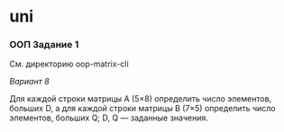 # uni

### ООП Задание 1

См. директорию oop-matrix-cli

_Вариант 8_

Для каждой строки матрицы A (5×8) определить число элементов, больших
D, а для каждой строки матрицы B (7×5) определить число элементов,
больших Q; D, Q — заданные значения.
